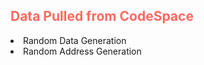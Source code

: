 <h2 style="color:#ff6961"> Data Pulled from CodeSpace </h2>

<li> Random Data Generation </li>
<li> Random Address Generation</li>

